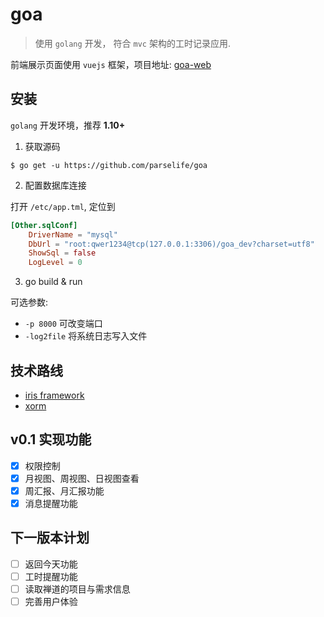 # goa
> 使用 `golang` 开发， 符合 `mvc` 架构的工时记录应用.

前端展示页面使用 `vuejs` 框架，项目地址: [goa-web](https://github.com/Yxf005/goa-web)

## 安装
`golang` 开发环境，推荐 **1.10+**
1. 获取源码

````shell
$ go get -u https://github.com/parselife/goa
````

2. 配置数据库连接

  打开 `/etc/app.tml`, 定位到

````toml
[Other.sqlConf]
    DriverName = "mysql"
    DbUrl = "root:qwer1234@tcp(127.0.0.1:3306)/goa_dev?charset=utf8"
    ShowSql = false
    LogLevel = 0
````

3. go build & run
 
  可选参数:
 - `-p 8000` 可改变端口
 - `-log2file` 将系统日志写入文件



## 技术路线
- [iris framework](https://github.com/kataras/iris)
- [xorm](https://github.com/go-xorm/xorm) 

## v0.1 实现功能
- [x] 权限控制
- [x] 月视图、周视图、日视图查看
- [x] 周汇报、月汇报功能
- [x] 消息提醒功能

## 下一版本计划
- [ ] 返回今天功能
- [ ] 工时提醒功能
- [ ] 读取禅道的项目与需求信息
- [ ] 完善用户体验

